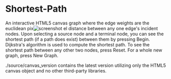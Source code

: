 # Shortest-Path

An interactive HTML5 canvas graph where the edge weights are the euclidean pix![screenshot](https://user-images.githubusercontent.com/99485539/183243100-60097836-0ccb-4e5c-b92d-93127efd17aa.jpg)
el distance between any one edge's incident nodes. Upon selecting a source node and a terminal node, you can see the shortest path (if a path does exist) between them by pressing Begin. Dijkstra's algorithm is used to compute the shortest path. To see the shortest path between any other two nodes, press Reset. For a whole new graph, press New Graph.

./source/canvas_version contains the latest version utilizing only the HTML5 canvas object and no other third-party libraries.
